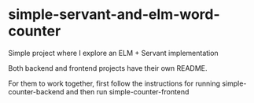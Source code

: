 # simple-servant-and-elm-word-counter
Simple project where I explore an ELM + Servant implementation

Both backend and frontend projects have their own README.

For them to work together, first follow the instructions for running simple-counter-backend and then run simple-counter-frontend
